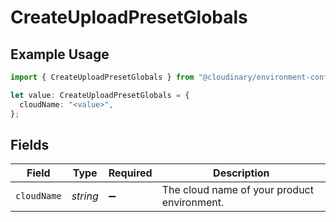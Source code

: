 # CreateUploadPresetGlobals

## Example Usage

```typescript
import { CreateUploadPresetGlobals } from "@cloudinary/environment-config/models/operations";

let value: CreateUploadPresetGlobals = {
  cloudName: "<value>",
};
```

## Fields

| Field                                       | Type                                        | Required                                    | Description                                 |
| ------------------------------------------- | ------------------------------------------- | ------------------------------------------- | ------------------------------------------- |
| `cloudName`                                 | *string*                                    | :heavy_minus_sign:                          | The cloud name of your product environment. |